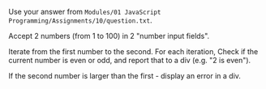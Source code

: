 <p>Use your answer from <code>Modules/01 JavaScript Programming/Assignments/10/question.txt</code>.</p>
<p>Accept 2 numbers (from 1 to 100) in 2 "number input fields".</p>
<p>
Iterate from the first number to the second. For each iteration, Check if the current number is even or odd, and report that to a div (e.g. "2 is even").
</p>
<p>If the second number is larger than the first - display an error in a div.</p>